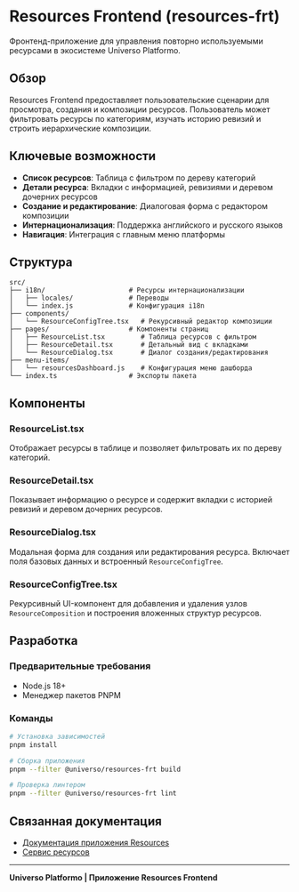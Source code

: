 # Resources Frontend (resources-frt)

Фронтенд-приложение для управления повторно используемыми ресурсами в экосистеме Universo Platformo.

## Обзор

Resources Frontend предоставляет пользовательские сценарии для просмотра, создания и композиции ресурсов. Пользователь может фильтровать ресурсы по категориям, изучать историю ревизий и строить иерархические композиции.

## Ключевые возможности

- **Список ресурсов**: Таблица с фильтром по дереву категорий
- **Детали ресурса**: Вкладки с информацией, ревизиями и деревом дочерних ресурсов
- **Создание и редактирование**: Диалоговая форма с редактором композиции
- **Интернационализация**: Поддержка английского и русского языков
- **Навигация**: Интеграция с главным меню платформы

## Структура

```
src/
├── i18n/                     # Ресурсы интернационализации
│   ├── locales/              # Переводы
│   └── index.js              # Конфигурация i18n
├── components/
│   └── ResourceConfigTree.tsx   # Рекурсивный редактор композиции
├── pages/                    # Компоненты страниц
│   ├── ResourceList.tsx         # Таблица ресурсов с фильтром
│   ├── ResourceDetail.tsx       # Детальный вид с вкладками
│   └── ResourceDialog.tsx       # Диалог создания/редактирования
├── menu-items/
│   └── resourcesDashboard.js    # Конфигурация меню дашборда
└── index.ts                  # Экспорты пакета
```

## Компоненты

### ResourceList.tsx
Отображает ресурсы в таблице и позволяет фильтровать их по дереву категорий.

### ResourceDetail.tsx
Показывает информацию о ресурсе и содержит вкладки с историей ревизий и деревом дочерних ресурсов.

### ResourceDialog.tsx
Модальная форма для создания или редактирования ресурса. Включает поля базовых данных и встроенный `ResourceConfigTree`.

### ResourceConfigTree.tsx
Рекурсивный UI-компонент для добавления и удаления узлов `ResourceComposition` и построения вложенных структур ресурсов.

## Разработка

### Предварительные требования
- Node.js 18+
- Менеджер пакетов PNPM

### Команды
```bash
# Установка зависимостей
pnpm install

# Сборка приложения
pnpm --filter @universo/resources-frt build

# Проверка линтером
pnpm --filter @universo/resources-frt lint
```

## Связанная документация
- [Документация приложения Resources](../../../docs/ru/applications/resources/README.md)
- [Сервис ресурсов](../resources-srv/base/README.md)

---

**Universo Platformo | Приложение Resources Frontend**
